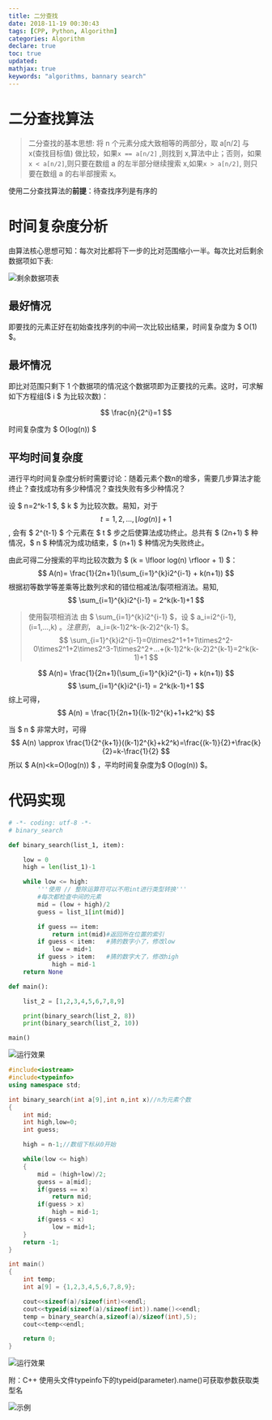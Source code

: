 ```yaml
---
title: 二分查找
date: 2018-11-19 00:30:43
tags: [CPP, Python, Algorithm]
categories: Algorithm
declare: true
toc: true
updated:
mathjax: true
keywords: "algorithms, bannary search"
---
```


# 二分查找算法

> 二分查找的基本思想: 将 n 个元素分成大致相等的两部分，取 a[n/2] 与 x(查找目标值) 做比较，如果`x == a[n/2]` ,则找到 x,算法中止；否则，如果`x < a[n/2]`,则只要在数组 a 的左半部分继续搜索 x,如果`x > a[n/2]`, 则只要在数组 a 的右半部搜索 x。

使用二分查找算法的**前提**：待查找序列是有序的

# 时间复杂度分析

由算法核心思想可知：每次对比都将下一步的比对范围缩小一半。每次比对后剩余数据项如下表:

![剩余数据项表](https://img.vim-cn.com/ea/4e858038b377ee0c3ff1d6539001791b4a7644.jpg)

## 最好情况

即要找的元素正好在初始查找序列的中间一次比较出结果，时间复杂度为 $ O(1) $。

## 最坏情况

即比对范围只剩下 1 个数据项的情况这个数据项即为正要找的元素。这时，可求解如下方程组($ i $ 为比较次数)：

$$ \frac{n}{2^i}=1 $$

时间复杂度为 $ O(log(n)) $

## 平均时间复杂度

进行平均时间复杂度分析时需要讨论：随着元素个数n的增多，需要几步算法才能终止？查找成功有多少种情况？查找失败有多少种情况？

设 $ n=2^k-1 $, $ k $ 为比较次数。易知，对于 $$ t=1,2,..., \lfloor log(n) \rfloor + 1 $$, 会有 $ 2^{t-1} $ 个元素在 $ t $ 步之后使算法成功终止。总共有 $ (2n+1) $ 种情况，$ n $ 种情况为成功结束，$ (n+1) $ 种情况为失败终止。

由此可得二分搜索的平均比较次数为 $ (k = \lfloor log(n) \rfloor + 1) $：
$$ A(n)= \frac{1}{2n+1}(\sum_{i=1}^{k}i2^{i-1} + k(n+1)) $$
根据初等数学等差乘等比数列求和的错位相减法/裂项相消法。易知,
$$ \sum_{i=1}^{k}i2^{i-1} = 2^k(k-1)+1 $$

>使用裂项相消法
>由 $ \sum_{i=1}^{k}i2^{i-1} $，设 $ a_i=i2^{i-1},(i=1,...,k) $。注意到，$ a_i=(k-1)2^k-(k-2)2^{k-1} $。
>$$ \sum_{i=1}^{k}i2^{i-1}=0\times2^1+1+1\times2^2-0\times2^1+2\times2^3-1\times2^2+...+(k-1)2^k-(k-2)2^{k-1}=2^k(k-1)+1 $$

$$ A(n)= \frac{1}{2n+1}(\sum_{i=1}^{k}i2^{i-1} + k(n+1)) $$
$$ \sum_{i=1}^{k}i2^{i-1} = 2^k(k-1)+1 $$
综上可得，$$ A(n) = \frac{1}{2n+1}((k-1)2^{k}+1+k2^k) $$

当 $ n $ 非常大时，可得
$$ A(n) \approx \frac{1}{2^{k+1}}((k-1)2^{k}+k2^k)=\frac{(k-1)}{2}+\frac{k}{2}=k-\frac{1}{2} $$
所以 $ A(n)<k=O(log(n)) $ ，平均时间复杂度为$ O(log(n)) $。


# 代码实现

```python
# -*- coding: utf-8 -*-
# binary_search

def binary_search(list_1, item):

    low = 0
    high = len(list_1)-1

    while low <= high:
        '''使用 // 整除运算符可以不用int进行类型转换'''
        #每次都检查中间的元素
        mid = (low + high)/2
        guess = list_1[int(mid)]

        if guess == item:
            return int(mid)#返回所在位置的索引
        if guess < item:   #猜的数字小了，修改low
            low = mid+1
        if guess > item:   #猜的数字大了，修改high
            high = mid-1
    return None

def main():

    list_2 = [1,2,3,4,5,6,7,8,9]

    print(binary_search(list_2, 8))
    print(binary_search(list_2, 10))

main()
```

![运行效果](https://i.imgur.com/5V9geRk.png)

```c++
#include<iostream>
#include<typeinfo>
using namespace std;

int binary_search(int a[9],int n,int x)//n为元素个数
{
    int mid;
    int high,low=0;
	int guess;

    high = n-1;//数组下标从0开始

	while(low <= high)
    {
        mid = (high+low)/2;
        guess = a[mid];
        if(guess == x)
            return mid;
        if(guess > x)
            high = mid-1;
		if(guess < x)
		    low = mid+1;
    }
    return -1;
}

int main()
{
	int temp;
    int a[9] = {1,2,3,4,5,6,7,8,9};

	cout<<sizeof(a)/sizeof(int)<<endl;
	cout<<typeid(sizeof(a)/sizeof(int)).name()<<endl;
    temp = binary_search(a,sizeof(a)/sizeof(int),5);
	cout<<temp<<endl;

	return 0;
}
```

![运行效果](https://i.imgur.com/4IuXQTE.png)

附：C++ 使用头文件typeinfo下的typeid(parameter).name()可获取参数获取类型名

![示例](https://i.imgur.com/U3uKacO.png)